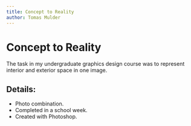 ```yaml
---
title: Concept to Reality
author: Tomas Mulder
---
```


# Concept to Reality

The task in my undergraduate graphics design course was to represent interior and exterior space in one image.

## Details:

- Photo combination.
- Completed in a school week.
- Created with Photoshop.